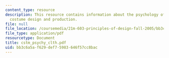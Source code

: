 ```yaml
---
content_type: resource
description: This resource contains information about the psychology of clothing,
  costume design and production.
file: null
file_location: /coursemedia/21m-603-principles-of-design-fall-2005/bb3c6a5af629def75983646f57cc8bac_cstm_psychy_clth.pdf
file_type: application/pdf
resourcetype: Document
title: cstm_psychy_clth.pdf
uid: bb3c6a5a-f629-def7-5983-646f57cc8bac
---
```

